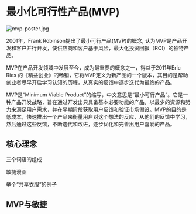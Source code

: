 # 最小化可行性产品(MVP)

![mvp-poster.jpg](https://s1.locimg.com/2024/08/17/abf774b2f20ef.jpg)

2001年，Frank Robinson提出了最小可行产品(MVP)的概念, 认为MVP是产品开发和客户并行开发，使供应商和客户基于风险，最大化投资回报（ROI）的独特产品。

MVP在产品开发领域中发展至今，成为最重要的概念之一，得益于2011年Eric Ries 的《精益创业》的畅销，它将MVP定义为新产品的一个版本，其目的是帮助创业者尽早开启学习认知的历程，从真实的反馈中逐步迭代为最终的产品。

MVP是“Minimum Viable Product”的缩写，中文意思是“最小可行产品”。它是一种产品开发战略，旨在通过开发出只具备基本必要功能的产品，以最少的资源和努力来满足用户需求，并在早期阶段获取用户反馈和验证市场假设。MVP的目的是低成本，快速推出一个产品来衡量用户对这个想法的反应，从他们的反馈中学习，然后通过这些反馈，不断迭代和改进，逐步优化和完善出用户喜爱的产品。

## 核心理念

三个词语的组成

敏捷漫画

举个“共享衣服”的例子

## MVP与敏捷

